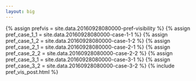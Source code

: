 ```yaml
---
layout: big
---
```

{% assign prefvis = site.data.20160928080000-pref-visibility %}
{% assign pref_case_1_1 = site.data.20160928080000-case-1-1 %}
{% assign pref_case_1_2 = site.data.20160928080000-case-1-2 %}
{% assign pref_case_2_1 = site.data.20160928080000-case-2-1 %}
{% assign pref_case_2_2 = site.data.20160928080000-case-2-2 %}
{% assign pref_case_3_1 = site.data.20160928080000-case-3-1 %}
{% assign pref_case_3_2 = site.data.20160928080000-case-3-2 %}
{% include pref_vis_post.html %}
